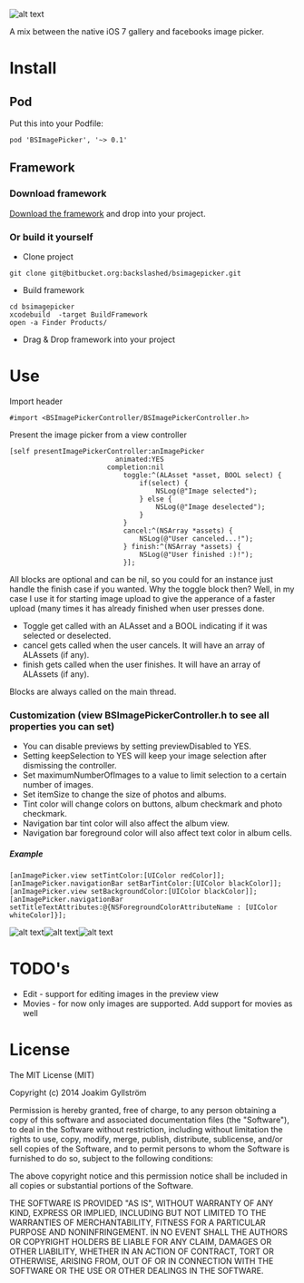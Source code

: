 ![alt text](https://cloud.githubusercontent.com/assets/4034956/2754014/8dde8a08-c948-11e3-8a48-2e8be82d63b1.gif "Demo gif")

A mix between the native iOS 7 gallery and facebooks image picker.

# Install
## Pod
Put this into your Podfile:
```shell
pod 'BSImagePicker', '~> 0.1'
```
## Framework
### Download framework
[Download the framework](https://github.com/mikaoj/BSImagePicker/releases/download/0.1/BSImagePickerController.framework.zip "framework") and drop into your project.
### Or build it yourself
* Clone project
```shell
git clone git@bitbucket.org:backslashed/bsimagepicker.git
```
* Build framework
```shell
cd bsimagepicker
xcodebuild  -target BuildFramework
open -a Finder Products/
```
* Drag & Drop framework into your project

# Use
Import header
```objc
#import <BSImagePickerController/BSImagePickerController.h>
```

Present the image picker from a view controller
```objc
[self presentImagePickerController:anImagePicker
                          animated:YES
                        completion:nil
                            toggle:^(ALAsset *asset, BOOL select) {
                                if(select) {
                                    NSLog(@"Image selected");
                                } else {
                                    NSLog(@"Image deselected");
                                }
                            }
                            cancel:^(NSArray *assets) {
                                NSLog(@"User canceled...!");
                            } finish:^(NSArray *assets) {
                                NSLog(@"User finished :)!");
                            }];
```
All blocks are optional and can be nil, so you could for an instance just handle the finish case if you wanted. Why the toggle block then? Well, in my case I use it for starting image upload to give the apperance of a faster upload (many times it has already finished when user presses done.
* Toggle get called with an ALAsset and a BOOL indicating if it was selected or deselected.
* cancel gets called when the user cancels. It will have an array of ALAssets (if any).
* finish gets called when the user finishes. It will have an array of ALAssets (if any).

Blocks are always called on the main thread.

### Customization (view BSImagePickerController.h to see all properties you can set)
* You can disable previews by setting previewDisabled to YES.
* Setting keepSelection to YES will keep your image selection after dismissing the controller.
* Set maximumNumberOfImages to a value to limit selection to a certain number of images.
* Set itemSize to change the size of photos and albums.
* Tint color will change colors on buttons, album checkmark and photo checkmark.
* Navigation bar tint color will also affect the album view.
* Navigation bar foreground color will also affect text color in album cells.

##### Example
```objc
[anImagePicker.view setTintColor:[UIColor redColor]];
[anImagePicker.navigationBar setBarTintColor:[UIColor blackColor]];
[anImagePicker.view setBackgroundColor:[UIColor blackColor]];
[anImagePicker.navigationBar setTitleTextAttributes:@{NSForegroundColorAttributeName : [UIColor whiteColor]}];
```
![alt text](https://cloud.githubusercontent.com/assets/4034956/2754017/9733c9ec-c948-11e3-932c-f2642526ae3c.png "Color demo gif")![alt text](https://cloud.githubusercontent.com/assets/4034956/2754018/9733d41e-c948-11e3-9cf5-a4b0cb0c8d9e.png "Color demo gif")![alt text](https://cloud.githubusercontent.com/assets/4034956/2754019/97341cf8-c948-11e3-8578-d876d1f3db0c.png "Color demo gif")
# TODO's
* Edit - support for editing images in the preview view
* Movies - for now only images are supported. Add support for movies as well

# License
The MIT License (MIT)

Copyright (c) 2014 Joakim Gyllström

Permission is hereby granted, free of charge, to any person obtaining a copy
of this software and associated documentation files (the "Software"), to deal
in the Software without restriction, including without limitation the rights
to use, copy, modify, merge, publish, distribute, sublicense, and/or sell
copies of the Software, and to permit persons to whom the Software is
furnished to do so, subject to the following conditions:

The above copyright notice and this permission notice shall be included in all
copies or substantial portions of the Software.

THE SOFTWARE IS PROVIDED "AS IS", WITHOUT WARRANTY OF ANY KIND, EXPRESS OR
IMPLIED, INCLUDING BUT NOT LIMITED TO THE WARRANTIES OF MERCHANTABILITY,
FITNESS FOR A PARTICULAR PURPOSE AND NONINFRINGEMENT. IN NO EVENT SHALL THE
AUTHORS OR COPYRIGHT HOLDERS BE LIABLE FOR ANY CLAIM, DAMAGES OR OTHER
LIABILITY, WHETHER IN AN ACTION OF CONTRACT, TORT OR OTHERWISE, ARISING FROM,
OUT OF OR IN CONNECTION WITH THE SOFTWARE OR THE USE OR OTHER DEALINGS IN THE
SOFTWARE.
